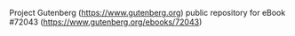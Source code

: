 Project Gutenberg (https://www.gutenberg.org) public repository
for eBook #72043 (https://www.gutenberg.org/ebooks/72043)
